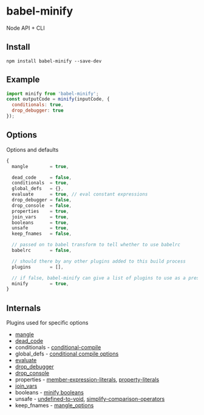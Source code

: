 # babel-minify

Node API + CLI

## Install

```
npm install babel-minify --save-dev
```

## Example

```js
import minify from 'babel-minify';
const outputCode = minify(inputCode, {
  conditionals: true,
  drop_debugger: true
});
```

## Options

Options and defaults

```js
{
  mangle        = true,

  dead_code     = false,
  conditionals  = true,
  global_defs   = {},
  evaluate      = true, // eval constant expressions
  drop_debugger = false,
  drop_console  = false,
  properties    = true,
  join_vars     = true,
  booleans      = true,
  unsafe        = true,
  keep_fnames   = false,

  // passed on to babel transform to tell whether to use babelrc
  babelrc       = false,

  // should there by any other plugins added to this build process
  plugins       = [],

  // if false, babel-minify can give a list of plugins to use as a preset
  minify        = true,
}
```

## Internals

Plugins used for specific options

+ [mangle](https://github.com/boopathi/babel-minify/tree/master/packages/babel-plugin-transform-mangle)
+ [dead_code](https://www.npmjs.com/package/babel-plugin-transform-dead-code-elimination)
+ conditionals - [conditional-compile](https://www.npmjs.com/package/babel-plugin-conditional-compile)
+ global_defs - [conditional compile options](https://www.npmjs.com/package/babel-plugin-conditional-compile#via-node-api)
+ [evaluate](https://github.com/boopathi/babel-minify/tree/master/packages/babel-plugin-transform-evaluate)
+ [drop_debugger](https://www.npmjs.com/package/babel-plugin-transform-remove-debugger)
+ [drop_console](https://www.npmjs.com/package/babel-plugin-transform-remove-console)
+ properties - [member-expression-literals](https://www.npmjs.com/package/babel-plugin-transform-member-expression-literals), [property-literals](https://www.npmjs.com/package/babel-plugin-transform-property-literals)
+ [join_vars](https://www.npmjs.com/package/babel-plugin-transform-merge-sibling-variables)
+ booleans - [minify booleans](https://www.npmjs.com/package/babel-plugin-transform-minify-booleans)
+ unsafe - [undefined-to-void](https://www.npmjs.com/package/babel-plugin-transform-undefined-to-void), [simplify-comparison-operators](https://www.npmjs.com/package/babel-plugin-transform-simplify-comparison-operators)
+ keep_fnames - [mangle_options]()
